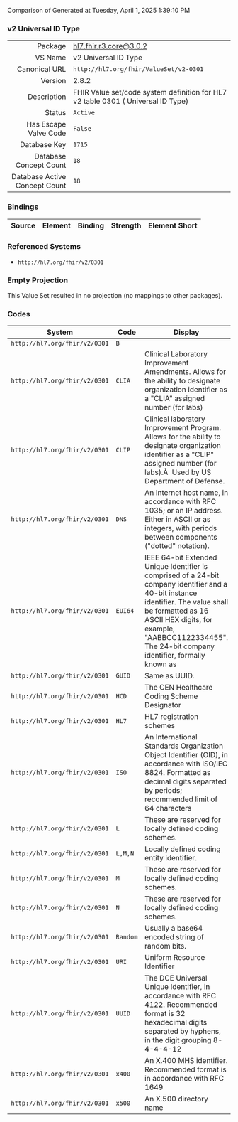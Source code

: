 Comparison of 
Generated at Tuesday, April 1, 2025 1:39:10 PM

### v2 Universal ID Type

|      |     |
| ---: | --- |
| Package | hl7.fhir.r3.core@3.0.2 |
| VS Name | v2 Universal ID Type |
| Canonical URL | `http://hl7.org/fhir/ValueSet/v2-0301` |
| Version | 2.8.2 |
| Description | FHIR Value set/code system definition for HL7 v2 table 0301 ( Universal ID Type) |
| Status | `Active` |
| Has Escape Valve Code | `False` |
| Database Key | `1715` |
| Database Concept Count | `18` |
| Database Active Concept Count | `18` |
### Bindings

| Source | Element | Binding | Strength | Element Short |
| ------ | ------- | ------- | -------- | ------------- |

### Referenced Systems

* `http://hl7.org/fhir/v2/0301`
### Empty Projection

This Value Set resulted in no projection (no mappings to other packages).

### Codes

| System | Code | Display |
| ------ | ---- | ------- |
| `http://hl7.org/fhir/v2/0301` | `B` |  |
| `http://hl7.org/fhir/v2/0301` | `CLIA` | Clinical Laboratory Improvement Amendments. Allows for the ability to designate organization identifier as a "CLIA" assigned number (for labs) |
| `http://hl7.org/fhir/v2/0301` | `CLIP` | Clinical laboratory Improvement Program. Allows for the ability to designate organization identifier as a "CLIP" assigned number (for labs).Â  Used by US Department of Defense. |
| `http://hl7.org/fhir/v2/0301` | `DNS` | An Internet host name, in accordance with RFC 1035; or an IP address. Either in ASCII or as integers, with periods between components ("dotted" notation). |
| `http://hl7.org/fhir/v2/0301` | `EUI64` | IEEE 64-bit Extended Unique Identifier is comprised of a  24-bit company identifier and a 40-bit instance identifier.  The value shall be formatted as 16 ASCII HEX digits, for example, "AABBCC1122334455".  The 24-bit company identifier, formally known as |
| `http://hl7.org/fhir/v2/0301` | `GUID` | Same as UUID. |
| `http://hl7.org/fhir/v2/0301` | `HCD` | The CEN Healthcare Coding Scheme Designator |
| `http://hl7.org/fhir/v2/0301` | `HL7` | HL7 registration schemes |
| `http://hl7.org/fhir/v2/0301` | `ISO` | An International Standards Organization Object Identifier (OID), in accordance with ISO/IEC 8824.  Formatted as decimal digits separated by periods; recommended limit of 64 characters |
| `http://hl7.org/fhir/v2/0301` | `L` | These are reserved for locally defined coding schemes. |
| `http://hl7.org/fhir/v2/0301` | `L,M,N` | Locally defined coding entity identifier. |
| `http://hl7.org/fhir/v2/0301` | `M` | These are reserved for locally defined coding schemes. |
| `http://hl7.org/fhir/v2/0301` | `N` | These are reserved for locally defined coding schemes. |
| `http://hl7.org/fhir/v2/0301` | `Random` | Usually a base64 encoded string of random bits. |
| `http://hl7.org/fhir/v2/0301` | `URI` | Uniform Resource Identifier |
| `http://hl7.org/fhir/v2/0301` | `UUID` | The DCE Universal Unique Identifier, in accordance with RFC 4122. Recommended format is 32 hexadecimal digits separated by hyphens, in the digit grouping 8-4-4-4-12 |
| `http://hl7.org/fhir/v2/0301` | `x400` | An X.400 MHS identifier. Recommended format is in accordance with RFC 1649 |
| `http://hl7.org/fhir/v2/0301` | `x500` | An X.500 directory name |
